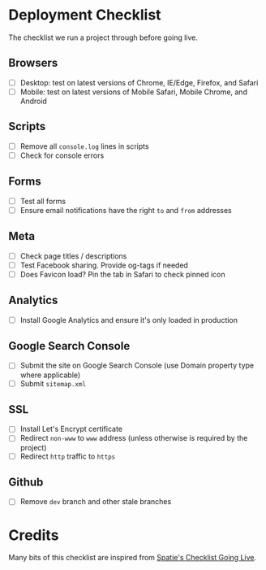 # Deployment Checklist
The checklist we run a project through before going live.

## Browsers
- [ ] Desktop: test on latest versions of Chrome, IE/Edge, Firefox, and Safari
- [ ] Mobile: test on latest versions of Mobile Safari, Mobile Chrome, and Android

## Scripts
- [ ] Remove all `console.log` lines in scripts
- [ ] Check for console errors

## Forms
- [ ] Test all forms
- [ ] Ensure email notifications have the right `to` and `from` addresses

## Meta
- [ ] Check page titles / descriptions
- [ ] Test Facebook sharing. Provide og-tags if needed
- [ ] Does Favicon load? Pin the tab in Safari to check pinned icon

## Analytics
- [ ] Install Google Analytics and ensure it's only loaded in production

## Google Search Console
- [ ] Submit the site on Google Search Console (use Domain property type where applicable)
- [ ] Submit `sitemap.xml`

## SSL
- [ ] Install Let's Encrypt certificate
- [ ] Redirect `non-www` to `www` address (unless otherwise is required by the project)
- [ ] Redirect `http` traffic to `https`

## Github
- [ ] Remove `dev` branch and other stale branches 

# Credits
Many bits of this checklist are inspired from [Spatie's Checklist Going Live](https://github.com/spatie/checklist-going-live).

